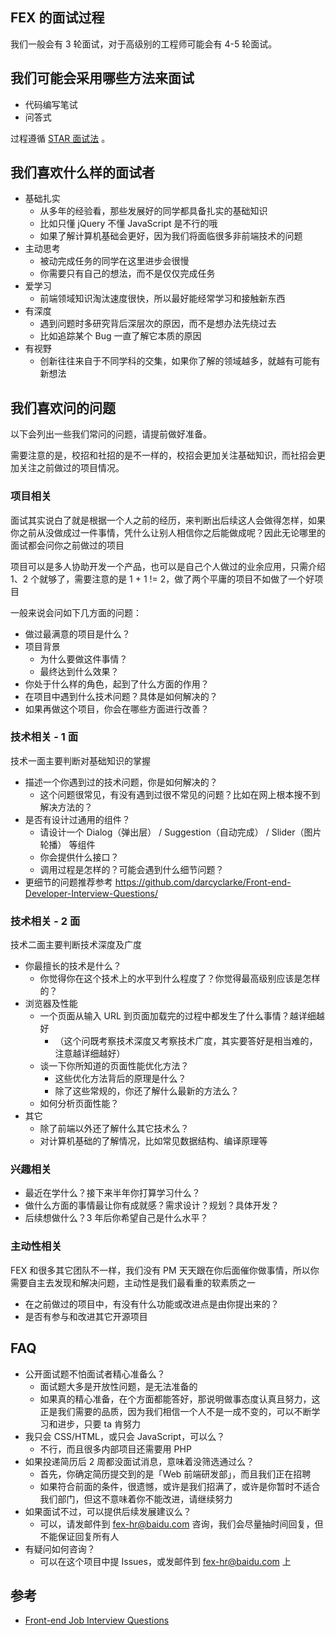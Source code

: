 ## FEX 的面试过程

我们一般会有 3 轮面试，对于高级别的工程师可能会有 4-5 轮面试。

## 我们可能会采用哪些方法来面试
   * 代码编写笔试
   * 问答式
   
过程遵循 [STAR 面试法](http://www.baidu.com/s?ie=UTF-8&wd=star%E9%9D%A2%E8%AF%95%E6%B3%95 "什么是STAR面试法") 。

## 我们喜欢什么样的面试者

* 基础扎实
    * 从多年的经验看，那些发展好的同学都具备扎实的基础知识
    * 比如只懂 jQuery 不懂 JavaScript 是不行的哦
    * 如果了解计算机基础会更好，因为我们将面临很多非前端技术的问题
* 主动思考
    * 被动完成任务的同学在这里进步会很慢
    * 你需要只有自己的想法，而不是仅仅完成任务
* 爱学习
    * 前端领域知识淘汰速度很快，所以最好能经常学习和接触新东西
* 有深度
    * 遇到问题时多研究背后深层次的原因，而不是想办法先绕过去
    * 比如追踪某个 Bug 一直了解它本质的原因
* 有视野
    * 创新往往来自于不同学科的交集，如果你了解的领域越多，就越有可能有新想法

## 我们喜欢问的问题

以下会列出一些我们常问的问题，请提前做好准备。

需要注意的是，校招和社招的是不一样的，校招会更加关注基础知识，而社招会更加关注之前做过的项目情况。

### 项目相关

面试其实说白了就是根据一个人之前的经历，来判断出后续这人会做得怎样，如果你之前从没做成过一件事情，凭什么让别人相信你之后能做成呢？因此无论哪里的面试都会问你之前做过的项目

项目可以是多人协助开发一个产品，也可以是自己个人做过的业余应用，只需介绍 1、2 个就够了，需要注意的是 1 + 1 != 2，做了两个平庸的项目不如做了一个好项目

一般来说会问如下几方面的问题：

* 做过最满意的项目是什么？
* 项目背景
    * 为什么要做这件事情？
    * 最终达到什么效果？
* 你处于什么样的角色，起到了什么方面的作用？
* 在项目中遇到什么技术问题？具体是如何解决的？
* 如果再做这个项目，你会在哪些方面进行改善？

### 技术相关 - 1 面

技术一面主要判断对基础知识的掌握

* 描述一个你遇到过的技术问题，你是如何解决的？
    * 这个问题很常见，有没有遇到过很不常见的问题？比如在网上根本搜不到解决方法的？
* 是否有设计过通用的组件？
    * 请设计一个 Dialog（弹出层） / Suggestion（自动完成） / Slider（图片轮播） 等组件
    * 你会提供什么接口？
    * 调用过程是怎样的？可能会遇到什么细节问题？
* 更细节的问题推荐参考 <https://github.com/darcyclarke/Front-end-Developer-Interview-Questions/>

### 技术相关 - 2 面

技术二面主要判断技术深度及广度

* 你最擅长的技术是什么？
    * 你觉得你在这个技术上的水平到什么程度了？你觉得最高级别应该是怎样的？
* 浏览器及性能
    * 一个页面从输入 URL 到页面加载完的过程中都发生了什么事情？越详细越好
        * （这个问既考察技术深度又考察技术广度，其实要答好是相当难的，注意越详细越好）
    * 谈一下你所知道的页面性能优化方法？
        * 这些优化方法背后的原理是什么？
        * 除了这些常规的，你还了解什么最新的方法么？
    * 如何分析页面性能？
* 其它
    * 除了前端以外还了解什么其它技术么？
    * 对计算机基础的了解情况，比如常见数据结构、编译原理等

### 兴趣相关

* 最近在学什么？接下来半年你打算学习什么？
* 做什么方面的事情最让你有成就感？需求设计？规划？具体开发？
* 后续想做什么？3 年后你希望自己是什么水平？

### 主动性相关

FEX 和很多其它团队不一样，我们没有 PM 天天跟在你后面催你做事情，所以你需要自主去发现和解决问题，主动性是我们最看重的软素质之一

* 在之前做过的项目中，有没有什么功能或改进点是由你提出来的？
* 是否有参与和改进其它开源项目

## FAQ

* 公开面试题不怕面试者精心准备么？
    * 面试题大多是开放性问题，是无法准备的
    * 如果真的精心准备，在个方面都能答好，那说明做事态度认真且努力，这正是我们需要的品质，因为我们相信一个人不是一成不变的，可以不断学习和进步，只要 ta 肯努力
* 我只会 CSS/HTML，或只会 JavaScript，可以么？
    * 不行，而且很多内部项目还需要用 PHP
* 如果投递简历后 2 周都没面试消息，意味着没筛选通过么？
    * 首先，你确定简历提交到的是「Web 前端研发部」，而且我们正在招聘
    * 如果符合前面的条件，很遗憾，或许是我们招满了，或许是你暂时不适合我们部门，但这不意味着你不能改进，请继续努力
* 如果面试不过，可以提供后续发展建议么？
    * 可以，请发邮件到 fex-hr@baidu.com 咨询，我们会尽量抽时间回复，但不能保证回复所有人
* 有疑问如何咨询？
    * 可以在这个项目中提 Issues，或发邮件到 fex-hr@baidu.com 上

## 参考

* [Front-end Job Interview Questions](https://github.com/darcyclarke/Front-end-Developer-Interview-Questions)

